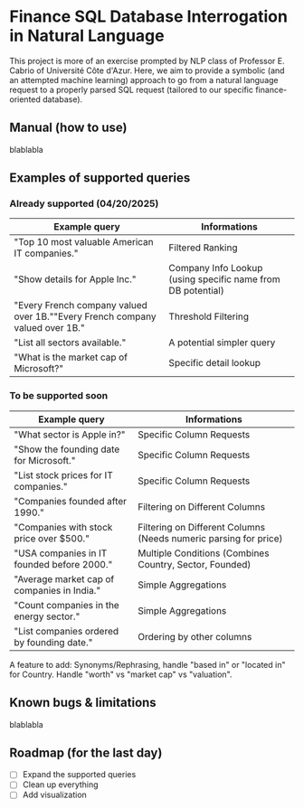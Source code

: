# Finance SQL Database Interrogation in Natural Language

This project is more of an exercise prompted by NLP class of Professor E. Cabrio of Université Côte d'Azur. Here, we aim to provide a symbolic (and an attempted machine learning) approach to go from a natural language request to a properly parsed SQL request (tailored to our specific finance-oriented database).

## Manual (how to use)
blablabla

## Examples of supported queries
### Already supported (04/20/2025)
|**Example query** | **Informations** |
| ------------- | ------------ |
| "Top 10 most valuable American IT companies." | Filtered Ranking |
| "Show details for Apple Inc." | Company Info Lookup (using specific name from DB potential) |
| "Every French company valued over 1B.""Every French company valued over 1B." | Threshold Filtering |
| "List all sectors available." | A potential simpler query |
| "What is the market cap of Microsoft?" | Specific detail lookup |

### To be supported soon
|**Example query** | **Informations** |
| ------------- | ------------ |
| "What sector is Apple in?" | Specific Column Requests |
| "Show the founding date for Microsoft." |  Specific Column Requests |
| "List stock prices for IT companies." | Specific Column Requests |
| "Companies founded after 1990." | Filtering on Different Columns |
| "Companies with stock price over $500." | Filtering on Different Columns (Needs numeric parsing for price) |
| "USA companies in IT founded before 2000." | Multiple Conditions (Combines Country, Sector, Founded) |
| "Average market cap of companies in India." | Simple Aggregations |
| "Count companies in the energy sector." | Simple Aggregations |
| "List companies ordered by founding date." | Ordering by other columns |

A feature to add: Synonyms/Rephrasing, handle "based in" or "located in" for Country. Handle "worth" vs "market cap" vs "valuation".

## Known bugs & limitations
blablabla

## Roadmap (for the last day)

- [ ] Expand the supported queries
- [ ] Clean up everything
- [ ] Add visualization